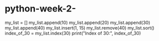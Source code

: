 # python-week-2-
my_list = []
my_list.append(10)
my_list.append(20)
my_list.append(30)
my_list.append(40)
my_list.insert(1, 15)
my_list.remove(40) 
my_list.sort()
index_of_30 = my_list.index(30)
print("Index of 30:", index_of_30)  
